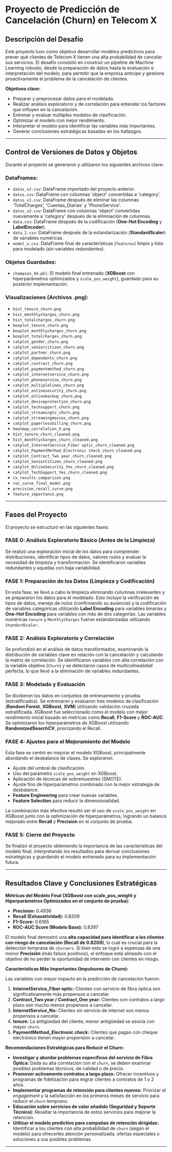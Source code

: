 # Proyecto de Predicción de Cancelación (Churn) en Telecom X

## Descripción del Desafío

Este proyecto tuvo como objetivo desarrollar modelos predictivos para prever qué clientes de Telecom X tienen una alta probabilidad de cancelar sus servicios. El desafío consistió en construir un pipeline de Machine Learning robusto, desde la preparación de datos hasta la evaluación e interpretación del modelo, para permitir que la empresa anticipe y gestione proactivamente el problema de la cancelación de clientes.

**Objetivos clave:**

- Preparar y preprocesar datos para el modelado.
- Realizar análisis exploratorio y de correlación para entender los factores que influyen en la cancelación.
- Entrenar y evaluar múltiples modelos de clasificación.
- Optimizar el modelo con mejor rendimiento.
- Interpretar el modelo para identificar las variables más importantes.
- Generar conclusiones estratégicas basadas en los hallazgos.

---

## Control de Versiones de Datos y Objetos

Durante el proyecto se generaron y utilizaron los siguientes archivos clave:

### DataFrames:

- `datos_x2.csv`: DataFrame importado del proyecto anterior.
- `datos.csv`: DataFrame con columnas 'object' convertidas a 'category'.
- `datos_v1.csv`: DataFrame después de eliminar las columnas 'TotalCharges', 'Cuentas_Diarias' y 'PhoneService'.
- `datos_v2.csv`: DataFrame con columnas 'object' convertidas nuevamente a 'category' después de la eliminación de columnas.
- `data.csv`: DataFrame después de la codificación (**One-Hot Encoding** y **LabelEncoder**).
- `data_2.csv`: DataFrame después de la estandarización (**StandardScaler**) de variables numéricas.
- `model_x.csv`: DataFrame final de características (`features`) limpio y listo para modelado (sin variables redundantes).

### Objetos Guardados:

- `champion_44.pkl`: El modelo final entrenado (**XGBoost** con hiperparámetros optimizados y `scale_pos_weight`), guardado para su posterior implementación.

### Visualizaciones (Archivos .png):

- `hist_tenure_churn.png`
- `hist_monthlycharges_churn.png`
- `hist_totalcharges_churn.png`
- `boxplot_tenure_churn.png`
- `boxplot_monthlycharges_churn.png`
- `boxplot_totalcharges_churn.png`
- `catplot_gender_churn.png`
- `catplot_seniorcitizen_churn.png`
- `catplot_partner_churn.png`
- `catplot_dependents_churn.png`
- `catplot_contract_churn.png`
- `catplot_paymentmethod_churn.png`
- `catplot_internetservice_churn.png`
- `catplot_phoneservice_churn.png`
- `catplot_multiplelines_churn.png`
- `catplot_onlinesecurity_churn.png`
- `catplot_onlinebackup_churn.png`
- `catplot_deviceprotection_churn.png`
- `catplot_techsupport_churn.png`
- `catplot_streamingtv_churn.png`
- `catplot_streamingmovies_churn.png`
- `catplot_paperlessbilling_churn.png`
- `heatmap_correlation_X.png`
- `hist_tenure_churn_cleaned.png`
- `hist_monthlycharges_churn_cleaned.png`
- `catplot_InternetService_Fiber optic_churn_cleaned.png`
- `catplot_PaymentMethod_Electronic check_churn_cleaned.png`
- `catplot_Contract_Two year_churn_cleaned.png`
- `catplot_SeniorCitizen_churn_cleaned.png`
- `catplot_OnlineSecurity_Yes_churn_cleaned.png`
- `catplot_TechSupport_Yes_churn_cleaned.png`
- `cv_results_comparison.png`
- `roc_curve_final_model.png`
- `precision_recall_curve.png`
- `feature_importance.png`

---

## Fases del Proyecto

El proyecto se estructuró en las siguientes fases:

### FASE 0: Análisis Exploratorio Básico (Antes de la Limpieza)

Se realizó una exploración inicial de los datos para comprender distribuciones, identificar tipos de datos, valores nulos y evaluar la necesidad de limpieza y transformación. Se identificaron variables redundantes y aquellas con baja variabilidad.

### FASE 1: Preparación de los Datos (Limpieza y Codificación)

En esta fase, se llevó a cabo la limpieza eliminando columnas irrelevantes y se prepararon los datos para el modelado. Esto incluyó la verificación de tipos de datos, manejo de nulos (confirmando su ausencia) y la codificación de variables categóricas utilizando **Label Encoding** para variables binarias y **One-Hot Encoding** para variables con más de dos categorías. Las variables numéricas `tenure` y `MonthlyCharges` fueron estandarizadas utilizando `StandardScaler`.

### FASE 2: Análisis Exploratorio y Correlación

Se profundizó en el análisis de datos transformados, examinando la distribución de variables clave en relación con la cancelación y calculando la matriz de correlación. Se identificaron variables con alta correlación con la variable objetivo (`Churn`) y se detectaron casos de multicolinealidad perfecta, lo que llevó a la eliminación de variables redundantes.

### FASE 3: Modelado y Evaluación

Se dividieron los datos en conjuntos de entrenamiento y prueba (estratificados). Se entrenaron y evaluaron tres modelos de clasificación (**Random Forest**, **XGBoost**, **SVM**) utilizando validación cruzada estratificada. XGBoost fue seleccionado como el modelo con mejor rendimiento inicial basado en métricas como **Recall**, **F1-Score** y **ROC-AUC**. Se optimizaron los hiperparámetros de XGBoost utilizando **RandomizedSearchCV**, priorizando el Recall.

### FASE 4: Ajustes para el Mejoramiento del Modelo

Esta fase se centró en mejorar el modelo XGBoost, principalmente abordando el desbalance de clases. Se exploraron:
- Ajuste del umbral de clasificación.
- Uso del parámetro `scale_pos_weight` en XGBoost.
- Aplicación de técnicas de sobremuestreo (SMOTE).
- Ajuste fino de hiperparámetros combinado con la mejor estrategia de desbalance.
- **Feature Engineering** para crear nuevas variables.
- **Feature Selection** para reducir la dimensionalidad.

La combinación más efectiva resultó ser el uso de `scale_pos_weight` en XGBoost junto con la optimización de hiperparámetros, logrando un balance mejorado entre **Recall** y **Precision** en el conjunto de prueba.

### FASE 5: Cierre del Proyecto

Se finalizó el proyecto obteniendo la importancia de las características del modelo final, interpretando los resultados para derivar conclusiones estratégicas y guardando el modelo entrenado para su implementación futura.

---

## Resultados Clave y Conclusiones Estratégicas

**Métricas del Modelo Final (XGBoost con scale_pos_weight y Hiperparámetros Optimizados en el conjunto de prueba):**

- **Precision:** 0.4936
- **Recall (Exhaustividad):** 0.8209
- **F1-Score:** 0.6165
- **ROC-AUC Score (Modelo Base):** 0.8397

El modelo final demostró una **alta capacidad para identificar a los clientes con riesgo de cancelación (Recall de 0.8209)**, lo cual es crucial para la detección temprana de `churners`. Si bien esto se logró a expensas de una menor **Precisión** (más falsos positivos), el enfoque está alineado con el objetivo de no perder la oportunidad de intervenir con clientes en riesgo.

**Características Más Importantes (Impulsores de Churn):**

Las variables con mayor impacto en la predicción de cancelación fueron:

1.  **InternetService_Fiber optic:** Clientes con servicio de fibra óptica son significativamente más propensos a cancelar.
2.  **Contract_Two year / Contract_One year:** Clientes con contratos a largo plazo son mucho menos propensos a cancelar.
3.  **InternetService_No:** Clientes sin servicio de internet son menos propensos a cancelar.
4.  **tenure:** La antigüedad del cliente; menor antigüedad se asocia con mayor `churn`.
5.  **PaymentMethod_Electronic check:** Clientes que pagan con cheque electrónico tienen mayor propensión a cancelar.

**Recomendaciones Estratégicas para Reducir el Churn:**

-   **Investigar y abordar problemas específicos del servicio de Fibra Óptica:** Dada su alta correlación con el `churn`, se deben examinar posibles problemas técnicos, de calidad o de precio.
-   **Promover activamente contratos a largo plazo:** Ofrecer incentivos y programas de fidelización para migrar clientes a contratos de 1 o 2 años.
-   **Implementar programas de retención para clientes nuevos:** Priorizar el _engagement_ y la satisfacción en los primeros meses de servicio para reducir el `churn` temprano.
-   **Educación sobre servicios de valor añadido (Seguridad y Soporte Técnico):** Resaltar la importancia de estos servicios para mejorar la retención.
-   **Utilizar el modelo predictivo para campañas de retención dirigidas:** Identificar a los clientes con alta probabilidad de `churn` (según el modelo) para ofrecerles atención personalizada, ofertas especiales o soluciones a sus posibles problemas.

---
